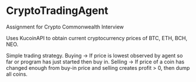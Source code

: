 # CryptoTradingAgent
Assignment for Crypto Commonwealth Interview

Uses KucoinAPI to obtain current cryptocurrency prices of BTC, ETH, BCH, NEO.

Simple trading strategy.
  Buying -> If price is lowest observed by agent so far or program has just started then buy in.
  Selling -> If price of a coin has changed enough from buy-in price and selling creates profit > 0, then dump all coins.
  
  
